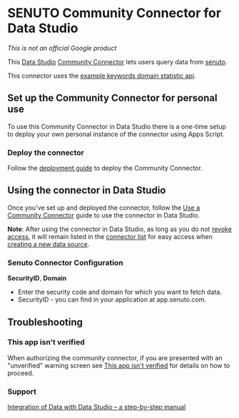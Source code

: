 # SENUTO Community Connector for Data Studio

*This is not an official Google product*

This [Data Studio] [Community Connector] lets users query data from [senuto].

This connector uses the [example keywords domain statistic api].


## Set up the Community Connector for personal use

To use this Community Connector in Data Studio there is a one-time setup to
deploy your own personal instance of the connector using Apps Script.

### Deploy the connector

Follow the [deployment guide] to deploy the Community Connector.

## Using the connector in Data Studio

Once you've set up and deployed the connector, follow the
[Use a Community Connector] guide to use the connector in Data Studio.

**Note**: After using the connector in Data Studio, as long as you do not
[revoke access], it will remain listed in the [connector list] for easy access
when [creating a new data source].

### Senuto Connector Configuration

**SecurityID**, **Domain**
- Enter the security code and domain for which you want to fetch data.
- SecurityID - you can find in your application at app.senuto.com. 

## Troubleshooting

### This app isn't verified

When authorizing the community connector, if you are presented with an
"unverified" warning screen see [This app isn't verified] for details on how to
proceed.

### Support

[Integration of Data with Data Studio – a step-by-step manual]

[Data Studio]: https://datastudio.google.com
[Community Connector]: https://developers.google.com/datastudio/connector
[senuto]: https://www.senuto.com/en/
[example keywords domain statistic api]: ./example.md
[deployment guide]: ../deploy.md
[Use a Community Connector]: https://developers.google.com/datastudio/connector/use
[revoke access]: https://support.google.com/datastudio/answer/9053467
[connector list]: https://datastudio.google.com/c/datasources/create
[creating a new data source]: https://support.google.com/datastudio/answer/6300774
[This app isn't verified]: ../verification.md
[Integration of Data with Data Studio – a step-by-step manual]: https://wiki.senuto.com/l/en/additional-functions/integration-of-data-with-data-studio-a-step-by-step-manual